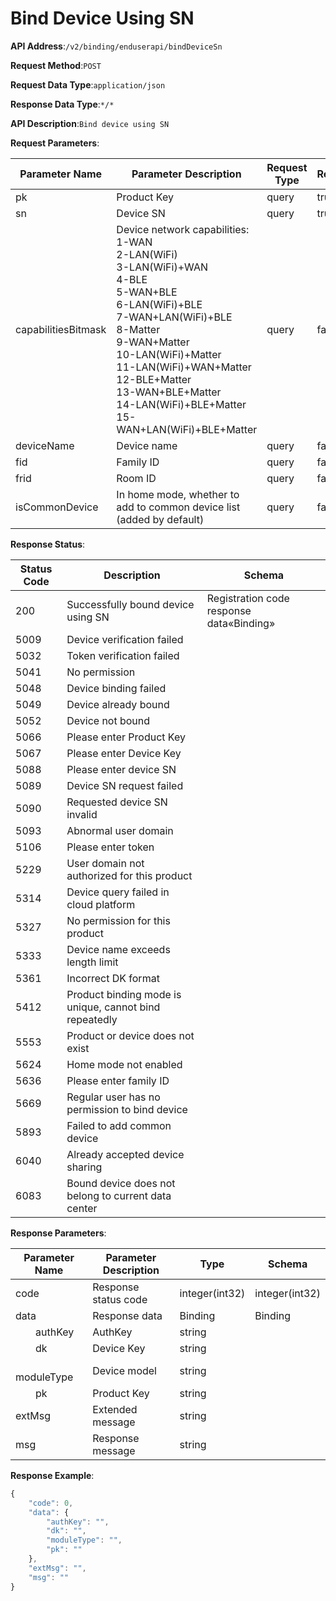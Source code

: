 # Bind Device Using SN


**API Address**:`/v2/binding/enduserapi/bindDeviceSn`


**Request Method**:`POST`


**Request Data Type**:`application/json`


**Response Data Type**:`*/*`

**API Description**:`Bind device using SN`


**Request Parameters**:


| Parameter Name     | Parameter Description                                     | Request Type | Required | Data Type       | Schema |
| ------------------ | --------------------------------------------------------- | ------------ | -------- | -------------- | ------ |
| pk                 | Product Key                                               | query        | true     | string         |        |
| sn                 | Device SN                                                 | query        | true     | string         |        |
| capabilitiesBitmask | Device network capabilities:<br/>1-WAN<br/>2-LAN(WiFi)<br/>3-LAN(WiFi)+WAN<br/>4-BLE<br/>5-WAN+BLE<br/>6-LAN(WiFi)+BLE<br/>7-WAN+LAN(WiFi)+BLE<br/>8-Matter<br/>9-WAN+Matter<br/>10-LAN(WiFi)+Matter<br/>11-LAN(WiFi)+WAN+Matter<br/>12-BLE+Matter<br/>13-WAN+BLE+Matter<br/>14-LAN(WiFi)+BLE+Matter <br/>15-WAN+LAN(WiFi)+BLE+Matter | query | false | integer(int32) |        |
| deviceName         | Device name                                               | query        | false    | string         |        |
| fid                | Family ID                                                 | query        | false    | string         |        |
| frid               | Room ID                                                   | query        | false    | string         |        |
| isCommonDevice     | In home mode, whether to add to common device list (added by default) | query     | false    | boolean        |        |


**Response Status**:


| Status Code | Description                                  | Schema                             |
| ----------- | -------------------------------------------- | ---------------------------------- |
| 200         | Successfully bound device using SN           | Registration code response data«Binding» |
| 5009        | Device verification failed                   |                                    |
| 5032        | Token verification failed                    |                                    |
| 5041        | No permission                                |                                    |
| 5048        | Device binding failed                        |                                    |
| 5049        | Device already bound                         |                                    |
| 5052        | Device not bound                             |                                    |
| 5066        | Please enter Product Key                     |                                    |
| 5067        | Please enter Device Key                      |                                    |
| 5088        | Please enter device SN                       |                                    |
| 5089        | Device SN request failed                     |                                    |
| 5090        | Requested device SN invalid                  |                                    |
| 5093        | Abnormal user domain                         |                                    |
| 5106        | Please enter token                           |                                    |
| 5229        | User domain not authorized for this product  |                                    |
| 5314        | Device query failed in cloud platform        |                                    |
| 5327        | No permission for this product               |                                    |
| 5333        | Device name exceeds length limit             |                                    |
| 5361        | Incorrect DK format                          |                                    |
| 5412        | Product binding mode is unique, cannot bind repeatedly |                          |
| 5553        | Product or device does not exist             |                                    |
| 5624        | Home mode not enabled                        |                                    |
| 5636        | Please enter family ID                       |                                    |
| 5669        | Regular user has no permission to bind device |                                   |
| 5893        | Failed to add common device                  |                                    |
| 6040        | Already accepted device sharing              |                                    |
| 6083        | Bound device does not belong to current data center |                             |


**Response Parameters**:


| Parameter Name        | Parameter Description | Type           | Schema         |
| --------------------- | -------------------- | -------------- | -------------- |
| code                  | Response status code | integer(int32) | integer(int32) |
| data                  | Response data        | Binding        | Binding        |
| &emsp;&emsp;authKey   | AuthKey              | string         |                |
| &emsp;&emsp;dk        | Device Key           | string         |                |
| &emsp;&emsp;moduleType | Device model        | string         |                |
| &emsp;&emsp;pk        | Product Key          | string         |                |
| extMsg                | Extended message     | string         |                |
| msg                   | Response message     | string         |                |


**Response Example**:
```javascript
{
	"code": 0,
	"data": {
		"authKey": "",
		"dk": "",
		"moduleType": "",
		"pk": ""
	},
	"extMsg": "",
	"msg": ""
}
```